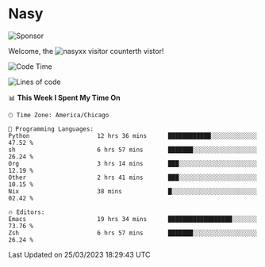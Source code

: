 # Nasy

<!--
<p align="center">
<img height="200" src="https://github-readme-stats.vercel.app/api?username=nasyxx&count_private=true&show_icons=true&theme=dracula&include_all_commits=true"/>
<img height="200" src="https://github-readme-stats.vercel.app/api/top-langs/?username=nasyxx&theme=dracula&hide=html,jupyter+notebook&count_private=true&show_icons=true"/>
</p>

  
----------------
-->

![Sponsor](https://img.shields.io/static/v1.svg?label=Sponsor&message=%E2%9D%A4&logo=GitHub&style=flat&color=pink)
 
Welcome, the ![nasyxx visitor counter](https://count.getloli.com/get/@nasyxx?theme=rule34)th vistor!
 
<!--START_SECTION:waka-->
![Code Time](http://img.shields.io/badge/Code%20Time-3%2C313%20hrs%2040%20mins-blue)

![Lines of code](https://img.shields.io/badge/From%20Hello%20World%20I%27ve%20Written-6.2%20million%20lines%20of%20code-blue)

📊 **This Week I Spent My Time On** 

```text
🕑︎ Time Zone: America/Chicago

💬 Programming Languages: 
Python                   12 hrs 36 mins      ████████████░░░░░░░░░░░░░   47.52 % 
sh                       6 hrs 57 mins       ███████░░░░░░░░░░░░░░░░░░   26.24 % 
Org                      3 hrs 14 mins       ███░░░░░░░░░░░░░░░░░░░░░░   12.19 % 
Other                    2 hrs 41 mins       ███░░░░░░░░░░░░░░░░░░░░░░   10.15 % 
Nix                      38 mins             █░░░░░░░░░░░░░░░░░░░░░░░░   02.42 % 

🔥 Editors: 
Emacs                    19 hrs 34 mins      ██████████████████░░░░░░░   73.76 % 
Zsh                      6 hrs 57 mins       ███████░░░░░░░░░░░░░░░░░░   26.24 % 
```


 Last Updated on 25/03/2023 18:29:43 UTC
<!--END_SECTION:waka-->

<!-- ![visitors](https://visitor-badge.laobi.icu/badge?page_id=nasyxx.nasyxx) -->
